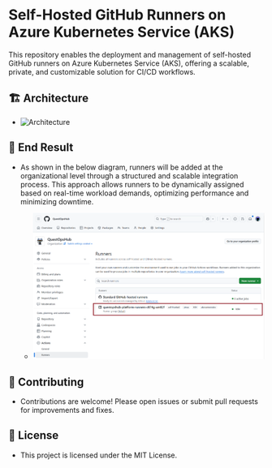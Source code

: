 # Self-Hosted GitHub Runners on Azure Kubernetes Service (AKS)

This repository enables the deployment and management of self-hosted GitHub runners on Azure Kubernetes Service (AKS), offering a scalable, private, and customizable solution for CI/CD workflows.

## 🏗 Architecture

- <img src="images/Architecture.png1" alt="Architecture" width="675">

## 🎯 End Result

- As shown in the below diagram, runners will be added at the organizational level through a structured and scalable integration process. This approach allows runners to be dynamically assigned based on real-time workload demands, optimizing performance and minimizing downtime.

    - <img src="images/End-Result.png" alt="End-Result" width="675">

## 🤝 Contributing

- Contributions are welcome! Please open issues or submit pull requests for improvements and fixes.

## 📄 License

- This project is licensed under the MIT License.
